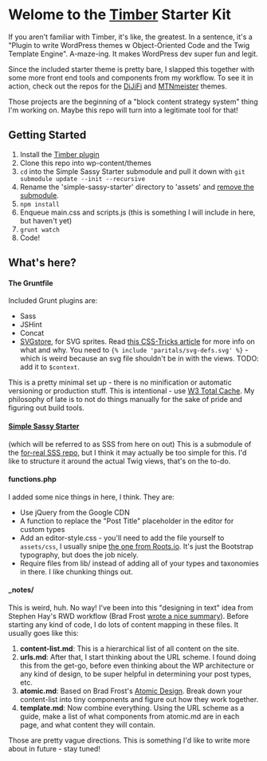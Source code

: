 
# Welome to the [Timber](https://github.com/jarednova/timber/) Starter Kit

If you aren't familiar with Timber, it's like, the greatest. In a sentence, it's a "Plugin to write WordPress themes w Object-Oriented Code and the Twig Template Engine". A-maze-ing. It makes WordPress dev super fun and legit.

Since the included starter theme is pretty bare, I slapped this together with some more front end tools and components from my workflow. To see it in action, check out the repos for the [DiJiFi](https://github.com/laras126/dijifi-theme) and [MTNmeister](https://github.com/laras126/mtnmeister-theme) themes. 

Those projects are the beginning of a "block content strategy system" thing I'm working on. Maybe this repo will turn into a legitimate tool for that!

## Getting Started

1. Install the [Timber plugin](https://github.com/jarednova/timber/)
2. Clone this repo into wp-content/themes
3. ```cd``` into the Simple Sassy Starter submodule and pull it down with ```git submodule update --init --recursive```
3. Rename the 'simple-sassy-starter' directory to 'assets' and [remove the submodule](ttp://stackoverflow.com/questions/1260748/remove-a-git-submodule).
4. ```npm install```
5. Enqueue main.css and scripts.js (this is something I will include in here, but haven't yet)
6. ```grunt watch```
7. Code!


## What's here?

#### The Gruntfile

Included Grunt plugins are:

* Sass
* JSHint
* Concat
* [SVGstore](https://github.com/FWeinb/grunt-svgstore), for SVG sprites. Read [this CSS-Tricks article](http://css-tricks.com/svg-sprites-use-better-icon-fonts/) for more info on what and why. You need to ```{% include 'paritals/svg-defs.svg' %}``` - which is weird because an svg file shouldn't be in with the views. TODO: add it to ```$context```.

This is a pretty minimal set up - there is no minification or automatic versioning or production stuff. This is intentional - use [W3 Total Cache](https://wordpress.org/plugins/w3-total-cache/). My philosophy of late is to not do things manually for the sake of pride and figuring out build tools.


#### [Simple Sassy Starter](https://github.com/laras126/simple-sassy-starter)

(which will be referred to as SSS from here on out) This is a submodule of the [for-real SSS repo](https://github.com/laras126/simple-sassy-starter), but I think it may actually be too simple for this. I'd like to structure it around the actual Twig views, that's on the to-do.


#### functions.php

I added some nice things in here, I think. They are:

* Use jQuery from the Google CDN
* A function to replace the "Post Title" placeholder in the editor for custom types
* Add an editor-style.css - you'll need to add the file yourself to ```assets/css```, I usually snipe [the one from Roots.io](https://github.com/roots/roots-sass/blob/master/assets/css/editor-style.css). It's just the Bootstrap typography, but does the job nicely.
* Require files from lib/ instead of adding all of your types and taxonomies in there. I like chunking things out.


#### _notes/

This is weird, huh. No way! I've been into this "designing in text" idea from Stephen Hay's RWD workflow (Brad Frost [wrote a nice summary](http://bradfrost.com/blog/mobile/bdconf-stephen-hay-presents-responsive-design-workflow/)). Before starting any kind of code, I do lots of content mapping in these files. It usually goes like this:

1. **content-list.md**: This is a hierarchical list of all content on the site. 
2. **urls.md**: After that, I start thinking about the URL scheme. I found doing this from the get-go, before even thinking about the WP architecture or any kind of design, to be super helpful in determining your post types, etc.
3. **atomic.md**: Based on Brad Frost's [Atomic Design](http://bradfrost.com/blog/post/atomic-web-design/). Break down your content-list into tiny components and figure out how they work together. 
4. **template.md**: Now combine everything. Using the URL scheme as a guide, make a list of what components from atomic.md are in each page, and what content they will contain.

Those are pretty vague directions. This is something I'd like to write more about in future - stay tuned!



